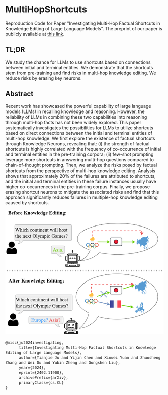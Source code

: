 # MultiHopShortcuts

Reproduction Code for Paper "Investigating Multi-Hop Factual Shortcuts in Knowledge Editing of Large Language Models". The preprint of our paper is publicly available at [this link](https://arxiv.org/abs/2402.11900).

## TL;DR

We study the chance for LLMs to use shortcuts based on connections between initial and terminal entities. We demonstrate that the shortcuts stem from pre-training and find risks in multi-hop knowledge editing. We reduce risks by erasing key neurons.

## Abstract

Recent work has showcased the powerful capability of large language models (LLMs) in recalling knowledge and reasoning. However, the reliability of LLMs in combining these two capabilities into reasoning through multi-hop facts has not been widely explored. This paper systematically investigates the possibilities for LLMs to utilize shortcuts based on direct connections between the initial and terminal entities of multi-hop knowledge. We first explore the existence of factual shortcuts through Knowledge Neurons, revealing that: (i) the strength of factual shortcuts is highly correlated with the frequency of co-occurrence of initial and terminal entities in the pre-training corpora; (ii) few-shot prompting leverage more shortcuts in answering multi-hop questions compared to chain-of-thought prompting. Then, we analyze the risks posed by factual shortcuts from the perspective of multi-hop knowledge editing. Analysis shows that approximately 20% of the failures are attributed to shortcuts, and the initial and terminal entities in these failure instances usually have higher co-occurrences in the pre-training corpus. Finally, we propose erasing shortcut neurons to mitigate the associated risks and find that this approach significantly reduces failures in multiple-hop knowledge editing caused by shortcuts.

![](https://github.com/Jometeorie/MultiHopShortcuts/raw/master/description.png)

```
@misc{ju2024investigating,
      title={Investigating Multi-Hop Factual Shortcuts in Knowledge Editing of Large Language Models}, 
      author={Tianjie Ju and Yijin Chen and Xinwei Yuan and Zhuosheng Zhang and Wei Du and Yubin Zheng and Gongshen Liu},
      year={2024},
      eprint={2402.11900},
      archivePrefix={arXiv},
      primaryClass={cs.CL}
}
```